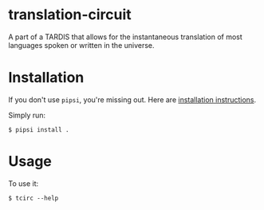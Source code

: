 # translation-circuit

A part of a TARDIS that allows for the instantaneous translation of most languages spoken or written in the universe.


# Installation

If you don't use `pipsi`, you're missing out.
Here are [installation instructions](https://github.com/mitsuhiko/pipsi#readme).

Simply run:

    $ pipsi install .


# Usage

To use it:

    $ tcirc --help

